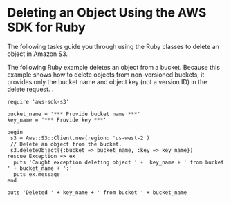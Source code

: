 # Deleting an Object Using the AWS SDK for Ruby<a name="DeletingOneObjectUsingRubySDK"></a>

The following tasks guide you through using the Ruby classes to delete an object in Amazon S3.

The following Ruby example deletes an object from a bucket\. Because this example shows how to delete objects from non\-versioned buckets, it provides only the bucket name and object key \(not a version ID\) in the delete request\. \. 

```
require 'aws-sdk-s3'

bucket_name = '*** Provide bucket name ***'
key_name = '*** Provide key ***'

begin
 s3 = Aws::S3::Client.new(region: 'us-west-2')
 // Delete an object from the bucket.
 s3.deleteObject({:bucket => bucket_name, :key => key_name})
rescue Exception => ex
  puts 'Caught exception deleting object ' +  key_name + ' from bucket ' + bucket_name + ':'
  puts ex.message
end

puts 'Deleted ' + key_name + ' from bucket ' + bucket_name 

```
